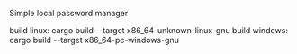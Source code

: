 Simple local password manager

build linux: cargo build --target x86_64-unknown-linux-gnu
build windows: cargo build --target x86_64-pc-windows-gnu